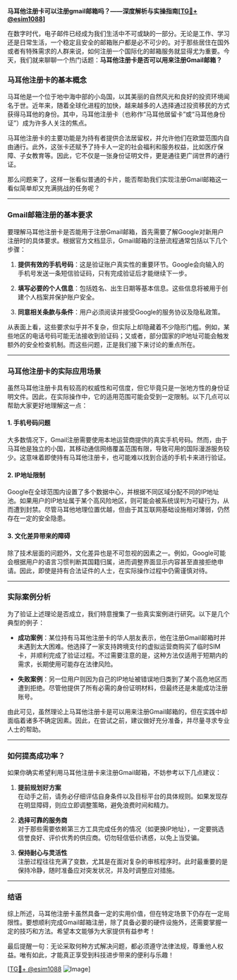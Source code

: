 **马耳他注册卡可以注册gmail邮箱吗？——深度解析与实操指南[[TG💪+ @esim1088](https://t.me/s/esim1088)]**

在数字时代，电子邮件已经成为我们生活中不可或缺的一部分。无论是工作、学习还是日常生活，一个稳定且安全的邮箱账户都是必不可少的。对于那些居住在国外或者有特殊需求的人群来说，如何注册一个国际化的邮箱服务就显得尤为重要。今天，我们就来聊聊一个热门话题：**马耳他注册卡是否可以用来注册Gmail邮箱？**

### 马耳他注册卡的基本概念

马耳他是一个位于地中海中部的小岛国，以其美丽的自然风光和良好的投资环境闻名于世。近年来，随着全球化进程的加快，越来越多的人选择通过投资移民的方式获得马耳他的身份。其中，马耳他注册卡（也称作“马耳他居留卡”或“马耳他身份证”）成为许多人关注的焦点。

马耳他注册卡的主要功能是为持有者提供合法居留权，并允许他们在欧盟范围内自由通行。此外，这张卡还赋予了持卡人一定的社会福利和服务权益，比如医疗保障、子女教育等。因此，它不仅是一张身份证明文件，更是通往更广阔世界的通行证。

那么问题来了，这样一张看似普通的卡片，能否帮助我们实现注册Gmail邮箱这一看似简单却又充满挑战的任务呢？

---

### Gmail邮箱注册的基本要求

要理解马耳他注册卡是否能用于注册Gmail邮箱，首先需要了解Google对新用户注册时的具体要求。根据官方文档显示，Gmail邮箱的注册流程通常包括以下几个步骤：

1. **提供有效的手机号码**：这是验证账户真实性的重要环节。Google会向输入的手机号发送一条短信验证码，只有完成验证后才能继续下一步。
   
2. **填写必要的个人信息**：包括姓名、出生日期等基本信息。这些信息将被用于创建个人档案并保护账户安全。

3. **同意相关条款与条件**：用户必须阅读并接受Google的服务协议及隐私政策。

从表面上看，这些要求似乎并不复杂，但实际上却隐藏着不少隐形门槛。例如，某些地区的电话号码可能无法接收到验证码；又或者，部分国家的IP地址可能会触发额外的安全检查机制。而这些问题，正是我们接下来讨论的重点所在。

---

### 马耳他注册卡的实际应用场景

虽然马耳他注册卡具有较高的权威性和可信度，但它毕竟只是一张地方性的身份证明文件。因此，在实际操作中，它的适用范围可能会受到一定限制。以下几点可以帮助大家更好地理解这一点：

#### 1. 手机号码问题
大多数情况下，Gmail注册需要使用本地运营商提供的真实手机号码。然而，由于马耳他是独立的小国，其移动通信网络覆盖范围有限，导致可用的国际漫游服务较少。这意味着即使持有马耳他注册卡，也可能难以找到合适的手机卡来进行验证。

#### 2. IP地址限制
Google在全球范围内设置了多个数据中心，并根据不同区域分配不同的IP地址池。如果用户的IP地址属于某个高风险地区，则可能会被系统误判为可疑行为，从而遭到封禁。尽管马耳他地理位置优越，但由于其互联网基础设施相对薄弱，仍然存在一定的安全隐患。

#### 3. 文化差异带来的障碍
除了技术层面的问题外，文化差异也是不可忽视的因素之一。例如，Google可能会根据用户的语言习惯判断其国籍归属，进而调整界面显示内容甚至直接拒绝申请。因此，即使是持有合法证件的人士，在实际操作过程中仍需谨慎对待。

---

### 实际案例分析

为了验证上述理论是否成立，我们特意搜集了一些真实案例进行研究。以下是几个典型的例子：

- **成功案例**：某位持有马耳他注册卡的华人朋友表示，他在注册Gmail邮箱时并未遇到太大困难。他选择了一家支持跨境支付的虚拟运营商购买了临时SIM卡，并顺利完成了验证过程。不过需要注意的是，这种方法仅适用于短期内的需求，长期使用可能存在法律风险。

- **失败案例**：另一位用户则因为自己的IP地址被错误地归类到了某个高危地区而遭到拒绝。尽管他提供了所有必需的身份证明材料，但最终还是未能成功注册账号。

由此可见，虽然理论上马耳他注册卡是可以用来注册Gmail邮箱的，但在实践中却面临着诸多不确定因素。因此，在尝试之前，建议做好充分准备，并尽量寻求专业人士的帮助。

---

### 如何提高成功率？

如果你确实希望利用马耳他注册卡来注册Gmail邮箱，不妨参考以下几点建议：

1. **提前规划好方案**  
   在动手之前，请务必仔细评估自身条件以及目标平台的具体规则。如果发现存在明显障碍，则应立即调整策略，避免浪费时间和精力。

2. **选择可靠的服务商**  
   对于那些需要依赖第三方工具完成任务的情况（如更换IP地址），一定要挑选信誉良好、评价优秀的供应商。切勿轻信低价诱惑，以免上当受骗。

3. **保持耐心与灵活性**  
   注册过程往往充满了变数，尤其是在面对复杂的审核程序时。此时最重要的是保持冷静，随时准备应对突发状况，并及时调整应对措施。

---

### 结语

综上所述，马耳他注册卡虽然具备一定的实用价值，但在特定场景下仍存在一定局限性。要想顺利完成Gmail邮箱注册，除了具备必要的硬件设施外，还需要掌握一定的技巧和方法。希望本文能够为大家提供有益参考！

最后提醒一句：无论采取何种方式解决问题，都必须遵守法律法规，尊重他人权益。唯有如此，才能真正享受到科技进步带来的便利与乐趣！

[[TG💪+ @esim1088](https://t.me/s/esim1088) ![Image](https://i.postimg.cc/4NQfJmqS/Snipaste-2025-05-13-00-14-12.png)]